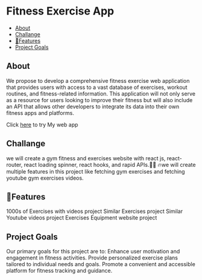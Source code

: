 # Fitness Exercise App

- [About](#about)
- [Challange](#challange)
- [💎Features](#💎Features)
- [Project Goals](#Projct_Goals)


## About

We propose to develop a comprehensive fitness exercise web application that provides users with access to a vast database of exercises, workout routines, and fitness-related information. This application will not only serve as a resource for users looking to improve their fitness but will also include an API that allows other developers to integrate its data into their own fitness apps and platforms.

Click [here](https://fitness-exercice-app-bakribrahimi.vercel.app) to try My web app

## Challange

we will create a gym fitness and exercises website with react js, react-router, react loading spinner, react hooks, and rapid APIs.🏋️‍♂️
🔥we will create multiple features in this project like fetching gym exercises and fetching youtube gym exercises videos.

## 💎Features

1000s of Exercises with videos project
Similar Exercises project
Similar Youtube videos project
Exercises Equipment website project

## Project Goals

Our primary goals for this project are to:
Enhance user motivation and engagement in fitness activities.
Provide personalized exercise plans tailored to individual needs and goals.
Promote a convenient and accessible platform for fitness tracking and guidance.
